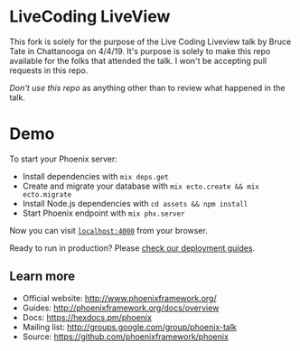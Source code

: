 # LiveCoding LiveView

This fork is solely for the purpose of the Live Coding Liveview talk by Bruce Tate 
in Chattanooga on 4/4/19. It's purpose is solely to make this repo available for
the folks that attended the talk. I won't be accepting pull requests in this repo.

*Don't use this repo* as anything other than to review what happened in the talk. 

# Demo

To start your Phoenix server:

  * Install dependencies with `mix deps.get`
  * Create and migrate your database with `mix ecto.create && mix ecto.migrate`
  * Install Node.js dependencies with `cd assets && npm install`
  * Start Phoenix endpoint with `mix phx.server`

Now you can visit [`localhost:4000`](http://localhost:4000) from your browser.

Ready to run in production? Please [check our deployment guides](https://hexdocs.pm/phoenix/deployment.html).

## Learn more

  * Official website: http://www.phoenixframework.org/
  * Guides: http://phoenixframework.org/docs/overview
  * Docs: https://hexdocs.pm/phoenix
  * Mailing list: http://groups.google.com/group/phoenix-talk
  * Source: https://github.com/phoenixframework/phoenix
